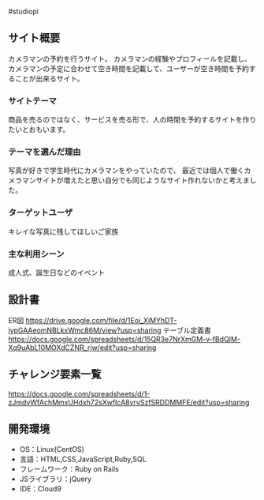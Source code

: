 #studiopi

## サイト概要
カメラマンの予約を行うサイト。
カメラマンの経験やプロフィールを記載し、
カメラマンの予定に合わせて空き時間を記載して、ユーザーが空き時間を予約することが出来るサイト。


### サイトテーマ
商品を売るのではなく、サービスを売る形で、人の時間を予約するサイトを作りたいとおもいます。

### テーマを選んだ理由
写真が好きで学生時代にカメラマンをやっていたので、
最近では個人で働くカメラマンサイトが増えたと思い自分でも同じようなサイト作れないかと考えました。

### ターゲットユーザ
キレイな写真に残してほしいご家族

### 主な利用シーン
成人式、誕生日などのイベント

## 設計書
ER図
https://drive.google.com/file/d/1Eoi_XiMYhDT-iypGAAeomNBLkxWmc86M/view?usp=sharing
テーブル定義書
https://docs.google.com/spreadsheets/d/15QR3e7NrXmGM-v-fBdQIM-Xq9uAbL10MOXdCZNR_rjw/edit?usp=sharing



## チャレンジ要素一覧
https://docs.google.com/spreadsheets/d/1-zJmdvWfAchMmxUHdxh72sXwfIcA8vrvSzfSRDDMMFE/edit?usp=sharing

## 開発環境
- OS：Linux(CentOS)
- 言語：HTML,CSS,JavaScript,Ruby,SQL
- フレームワーク：Ruby on Rails
- JSライブラリ：jQuery
- IDE：Cloud9
